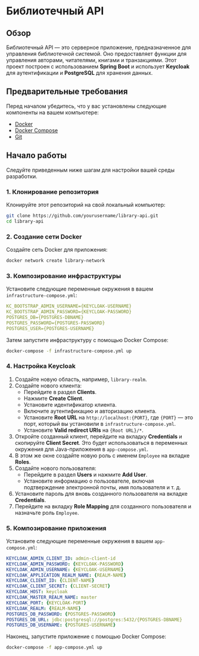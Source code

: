 # Библиотечный API

## Обзор

Библиотечный API — это серверное приложение, предназначенное для управления библиотечной системой. Оно предоставляет функции для управления авторами, читателями, книгами и транзакциями. Этот проект построен с использованием **Spring Boot** и использует **Keycloak** для аутентификации и **PostgreSQL** для хранения данных.

## Предварительные требования

Перед началом убедитесь, что у вас установлены следующие компоненты на вашем компьютере:

- [Docker](https://www.docker.com/get-started)
- [Docker Compose](https://docs.docker.com/compose/)
- [Git](https://git-scm.com/downloads)

## Начало работы

Следуйте приведенным ниже шагам для настройки вашей среды разработки.

### 1. Клонирование репозитория

Клонируйте этот репозиторий на свой локальный компьютер:

```bash
git clone https://github.com/yourusername/library-api.git
cd library-api
```

### 2. Создание сети Docker

Создайте сеть Docker для приложения:

```bash
docker network create library-network
```

### 3. Композирование инфраструктуры

Установите следующие переменные окружения в вашем `infrastructure-compose.yml`:

```yaml
KC_BOOTSTRAP_ADMIN_USERNAME={KEYCLOAK-USERNAME}
KC_BOOTSTRAP_ADMIN_PASSWORD={KEYCLOAK-PASSWORD}
POSTGRES_DB={POSTGRES-DBNAME}
POSTGRES_PASSWORD={POSTGRES-PASSWORD}
POSTGRES_USER={POSTGRES-USERNAME}
```

Затем запустите инфраструктуру с помощью Docker Compose:

```bash
docker-compose -f infrastructure-compose.yml up
```

### 4. Настройка Keycloak

1. Создайте новую область, например, `library-realm`.
2. Создайте нового клиента:
    - Перейдите в раздел **Clients**.
    - Нажмите **Create Client**.
    - Установите идентификатор клиента.
    - Включите аутентификацию и авторизацию клиента.
    - Установите **Root URL** на `http://localhost:{PORT}`, где `{PORT}` — это порт, который вы установили в `infrastructure-compose.yml`.
    - Установите **Valid redirect URIs** на `{Root URL}/*`.
3. Откройте созданный клиент, перейдите на вкладку **Credentials** и скопируйте **Client Secret**. Это будет использоваться в переменных окружения для Java-приложения в `app-compose.yml`.
4. В этом же окне создайте новую роль с именем `Employee` на вкладке **Roles**.
5. Создайте нового пользователя:
    - Перейдите в раздел **Users** и нажмите **Add User**.
    - Установите информацию о пользователе, включая подтверждение электронной почты, имя пользователя и т. д.
6. Установите пароль для вновь созданного пользователя на вкладке **Credentials**.
7. Перейдите на вкладку **Role Mapping** для созданного пользователя и назначьте роль `Employee`.

### 5. Композирование приложения

Установите следующие переменные окружения в вашем `app-compose.yml`:

```yaml
KEYCLOAK_ADMIN_CLIENT_ID: admin-client-id
KEYCLOAK_ADMIN_PASSWORD: {KEYCLOAK-PASSWORD}
KEYCLOAK_ADMIN_USERNAME: {KEYCLOAK-USERNAME}
KEYCLOAK_APPLICATION_REALM_NAME: {REALM-NAME}
KEYCLOAK_CLIENT_ID: {CLIENT-NAME}
KEYCLOAK_CLIENT_SECRET: {CLIENT-SECRET}
KEYCLOAK_HOST: keycloak
KEYCLOAK_MASTER_REALM_NAME: master
KEYCLOAK_PORT: {KEYCLOAK-PORT}
KEYCLOAK_REALM: {REALM-NAME}
POSTGRES_DB_PASSWORD: {POSTGRES-PASSWORD}
POSTGRES_DB_URL: jdbc:postgresql://postgres:5432/{POSTGRES-DBNAME}
POSTGRES_DB_USERNAME: {POSTGRES-USERNAME}
```

Наконец, запустите приложение с помощью Docker Compose:

```bash
docker-compose -f app-compose.yml up
```